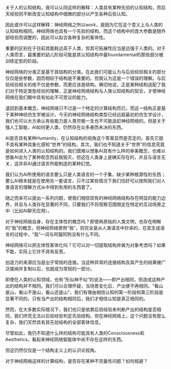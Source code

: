 
关于人的认知结构，我可以认同这样的解释：人类具有某种先验的认知结构，而后天经验则不断改变认知结构中细微的部分以产生各种后验认知。

因此或许可以这样解释：神经网络之所以work，是因为它在这个意义上与人类的认知结构相同。神经网络也具有一个先验的结构，而这个结构中的庞大参数是随外部经验而调整的，因此可以拟合各种复杂的客体性。

重要的区别在于目前其能耗远高于人类，但其可拓展性应当是远强于人类的。对于人类而言，最重要的幼儿阶段可能是其认知结构中最foundamental的那些部分被训练定型的阶段。

神经网络的分类正是基于其结构的分类。在此我们可能认为与后验经验相关的部分仅仅是些参数，因而相较于结构是不重要的。但我认为这是一个错误的理解。与后验经验相关的绝不仅是参数，而更应该是结构。确切地说，正是某种结构适配了我们对于特定类型经验的理解，正是神经网络结构与人类认知结构的契合，才使神经网络在我们眼中具有如此不可思议的能力。

退回到基本概念，神经网络只不过是一个特定的计算结构而已，而这一结构正是基于某种神经仿生学被设计。今天的神经网络结构类型已经远超最初的仿生学设计，我们也可以大方承认有些能力是人类穷极一生也不可能追赶神经网络的。但是关于强人工智能，AI如何更人类，仍然存在众多悬而未决的东西。

AI是否具有某种Humanity，在认知结构的视角这个答案显然是否定的。首先它就不具有某种具象化感知“世界”的结构，其次，我们也不知道关于“世界”的信息究竟是如何进入人类的认知结构的。我们既难以想象AI具有什么样的审美概念，也难以想象AI会为了某种观念而自我毁灭，但这在人类身上是确实存在的，并且与语言无关，这并非AI通过语言所能制造的某种幻觉。

我们认为AI所使用的语言要么只是人类语言的一个子集，缺少某种根源性的东西；要么AI根本就是在使用另一套语言，只不过某些情况下我们恰好可以按照我们对人类语言的理解方式从中得到有用的东西罢了。

随之而来可以提出一系列问题，使我们相信现有的神经网络结构存在明显的能力边界，并且与人类存在显著的不同，只要我们不将观察范围限定在特定的互动场景之中（比如AI聊天应用）。

对于神经网络自身，存在主体性的概念吗？即使再原始的人类文明，也存在明晰的“我”的概念，但神经网络使用“我”，则完全是从人类语言中抄来的，在其生成语言的过程中，“我”一词与阿猫阿狗没有什么不同。

神经网络可以把主体性客体化吗？它可以对一切提取结构并做为对象考虑吗？如果不能，实际上它并不具有反思。

创造力的来源应当是出乎常规的连接。当这种异常的连接结构及其产生的结果被广泛接纳并复制以后，也就成为常规的一部分。

即使在人类的认知领域，也有“形似神不似”的说法——即产出相同，但造成这种产出的结构并不相同。我们可以合理怀疑，当场景变化后，产出便不再相同。“看山是山，看山不是山，看山还是山”，我们有理由相信认知的第一阶段和第三阶段是显著不同的。只有当产出的结构相同后，我们才相信认知是真正相同的。

然而，在大多数实际情况下，我们也只是依靠后验经验来判断产出的结构是否相同，我们终究无法以后验经验判定先验结构。但在神经网络上，这个问题没有那么复杂，我们天然具有其先验结构的全部客体信息。

尽管如此，我仍不知道什么样的结构可能具有人类的Consciousness和Aesthetics，看起来神经网络智能体中尚不存在这样的东西。

但这仍然仅仅是一个结构主义上的认识论视角。

对于神经网络这样的计算结构，是否存在某种不完备性问题？如何规避？
